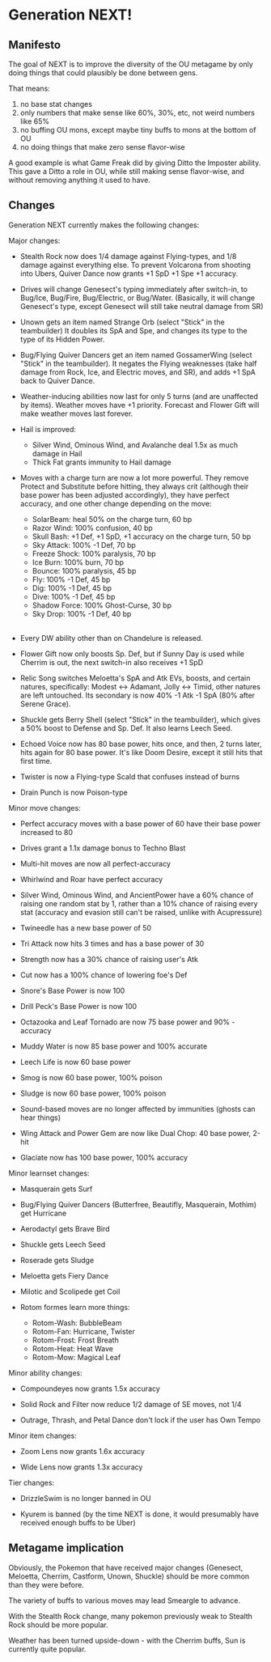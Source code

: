 Generation NEXT!
================

Manifesto
---------

The goal of NEXT is to improve the diversity of the OU metagame by only doing
things that could plausibly be done between gens.

That means:

1. no base stat changes
2. only numbers that make sense like 60%, 30%, etc, not weird numbers like 65%
3. no buffing OU mons, except maybe tiny buffs to mons at the bottom of OU
4. no doing things that make zero sense flavor-wise

A good example is what Game Freak did by giving Ditto the Imposter ability.
This gave a Ditto a role in OU, while still making sense flavor-wise, and
without removing anything it used to have.

Changes
-------

Generation NEXT currently makes the following changes:

Major changes:

- Stealth Rock now does 1/4 damage against Flying-types, and 1/8 damage against
  everything else. To prevent Volcarona from shooting into Ubers, Quiver Dance
  now grants +1 SpD +1 Spe +1 accuracy.

- Drives will change Genesect's typing immediately after switch-in, to Bug/Ice,
  Bug/Fire, Bug/Electric, or Bug/Water. (Basically, it will change Genesect's
  type, except Genesect will still take neutral damage from SR)

- Unown gets an item named Strange Orb (select "Stick" in the teambuilder)
  It doubles its SpA and Spe, and changes its type to the type of its Hidden
  Power.

- Bug/Flying Quiver Dancers get an item named GossamerWing (select "Stick"
  in the teambuilder). It negates the Flying weaknesses (take half damage from
  Rock, Ice, and Electric moves, and SR), and adds +1 SpA back to Quiver
  Dance.

- Weather-inducing abilities now last for only 5 turns (and are unaffected by
  items). Weather moves have +1 priority. Forecast and Flower Gift will make
  weather moves last forever.

- Hail is improved:
  - Silver Wind, Ominous Wind, and Avalanche deal 1.5x as much damage in Hail
  - Thick Fat grants immunity to Hail damage
     
- Moves with a charge turn are now a lot more powerful. They remove Protect and
  Substitute before hitting, they always crit (although their base power has
  been adjusted accordingly), they have perfect accuracy, and one other change
  depending on the move:
  - SolarBeam: heal 50% on the charge turn, 60 bp
  - Razor Wind: 100% confusion, 40 bp
  - Skull Bash: +1 Def, +1 SpD, +1 accuracy on the charge turn, 50 bp
  - Sky Attack: 100% -1 Def, 70 bp
  - Freeze Shock: 100% paralysis, 70 bp
  - Ice Burn: 100% burn, 70 bp
  - Bounce: 100% paralysis, 45 bp
  - Fly: 100% -1 Def, 45 bp
  - Dig: 100% -1 Def, 45 bp
  - Dive: 100% -1 Def, 45 bp
  - Shadow Force: 100% Ghost-Curse, 30 bp
  - Sky Drop: 100% -1 Def, 40 bp  
     
- Every DW ability other than on Chandelure is released.

- Flower Gift now only boosts Sp. Def, but if Sunny Day is used while Cherrim
  is out, the next switch-in also receives +1 SpD

- Relic Song switches Meloetta's SpA and Atk EVs, boosts, and certain natures,
  specifically: Modest <-> Adamant, Jolly <-> Timid, other natures are left
  untouched. Its secondary is now 40% -1 Atk -1 SpA (80% after Serene Grace).

- Shuckle gets Berry Shell (select "Stick" in the teambuilder), which gives a
  50% boost to Defense and Sp. Def. It also learns Leech Seed.

- Echoed Voice now has 80 base power, hits once, and then, 2 turns later,
  hits again for 80 base power. It's like Doom Desire, except it still hits
  that first time.

- Twister is now a Flying-type Scald that confuses instead of burns

- Drain Punch is now Poison-type

Minor move changes:

- Perfect accuracy moves with a base power of 60 have their base power
  increased to 80

- Drives grant a 1.1x damage bonus to Techno Blast

- Multi-hit moves are now all perfect-accuracy

- Whirlwind and Roar have perfect accuracy

- Silver Wind, Ominous Wind, and AncientPower have a 60% chance of raising
  one random stat by 1, rather than a 10% chance of raising every stat
  (accuracy and evasion still can't be raised, unlike with Acupressure)

- Twineedle has a new base power of 50

- Tri Attack now hits 3 times and has a base power of 30

- Strength now has a 30% chance of raising user's Atk

- Cut now has a 100% chance of lowering foe's Def

- Snore's Base Power is now 100

- Drill Peck's Base Power is now 100

- Octazooka and Leaf Tornado are now 75 base power and 90% -accuracy

- Muddy Water is now 85 base power and 100% accurate

- Leech Life is now 60 base power

- Smog is now 60 base power, 100% poison

- Sludge is now 60 base power, 100% poison

- Sound-based moves are no longer affected by immunities (ghosts can hear
  things)

- Wing Attack and Power Gem are now like Dual Chop: 40 base power, 2-hit

- Glaciate now has 100 base power, 100% accuracy

Minor learnset changes:

- Masquerain gets Surf

- Bug/Flying Quiver Dancers (Butterfree, Beautifly, Masquerain, Mothim) get
  Hurricane

- Aerodactyl gets Brave Bird

- Shuckle gets Leech Seed

- Roserade gets Sludge

- Meloetta gets Fiery Dance

- Milotic and Scolipede get Coil

- Rotom formes learn more things:
  - Rotom-Wash: BubbleBeam
  - Rotom-Fan: Hurricane, Twister
  - Rotom-Frost: Frost Breath
  - Rotom-Heat: Heat Wave
  - Rotom-Mow: Magical Leaf

Minor ability changes:

- Compoundeyes now grants 1.5x accuracy

- Solid Rock and Filter now reduce 1/2 damage of SE moves, not 1/4

- Outrage, Thrash, and Petal Dance don't lock if the user has Own Tempo

Minor item changes:

- Zoom Lens now grants 1.6x accuracy

- Wide Lens now grants 1.3x accuracy

Tier changes:

- DrizzleSwim is no longer banned in OU

- Kyurem is banned (by the time NEXT is done, it would presumably have
  received enough buffs to be Uber)

Metagame implication
--------------------

Obviously, the Pokemon that have received major changes (Genesect, Meloetta,
Cherrim, Castform, Unown, Shuckle) should be more common than they were
before.

The variety of buffs to various moves may lead Smeargle to advance.

With the Stealth Rock change, many pokemon previously weak to Stealth Rock
should be more popular.

Weather has been turned upside-down - with the Cherrim buffs, Sun is
currently quite popular.

